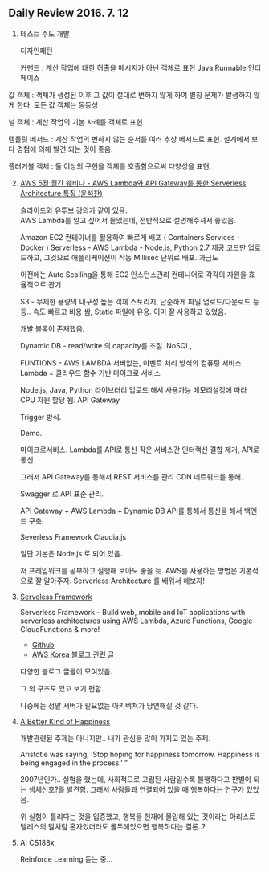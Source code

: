 ## Daily Review 2016. 7. 12

1.  테스트 주도 개발

    디자인패턴

    커맨드 : 계산 작업에 대한 허출을 메시지가 아닌 객체로 표현
    Java Runnable  인터페이스

   값 객체 : 객체가 생성된 이후 그 값이 절대로 변하지 않게 하여 별칭 문제가 발생하지 않게 한다.
     모든 값 객체는 동등성

  널 객체 : 계산 작업의 기본 사례를 객체로 표현.
    
  템플릿 메서드 : 계산 작업의 변하지 않는 순서를 여러 추상 메서드로 표현.
    설계에서 보다 경험에 의해 발견 되는 것이 좋음.

  플러거블 객체 : 둘 이상의 구현을 객체를 호출함으로써 다양성을 표현.
  
2. [AWS 5월 월간 웨비나 - AWS Lambda와 API Gateway를 통한 Serverless Architecture 특집 (윤석찬)](http://www.slideshare.net/awskorea/serverless-architecture-lambda-api-gateway)

   슬라이드와 유투브 강의가 같이 있음.  
   AWS Lambda를 알고 싶어서 들었는데, 전반적으로 설명해주셔서 좋았음.
   
	Amazon EC2
	컨테이너를 활용하여 빠르게 배포 ( Containers Services - Docker )
	Serverless - AWS Lambda - Node.js, Python 2.7 제공
	코드만 업로드하고, 그것으로 애플리케이션이 작동 
	Millisec 단위로 배포. 과금도
		
	이전에는 Auto Scailing을 통해 EC2 인스턴스관리
	컨테니어로 각각의 자원을 효율적으로 관기
		
	S3 - 무제한 용량의 내구성 높은 객체 스토리지, 단순하게 파일 업로드/다운로드 등등..
	속도 빠르고 비용 쌈, Static 파일에 유용.
	이미 잘 사용하고 있었음.
		
	개발 블록이 존재했음.
		
	Dynamic DB - read/write 의 capacity를 조절.
	NoSQL, 
		
	FUNTIONS - AWS LAMBDA
	서버없는, 이벤트 처리 방식의 컴퓨팅 서비스
	Lambda = 클라우드 함수 기반 마이크로 서비스
		
	Node.js, Java, Python
	라이브러리 업로드 해서 사용가능
	메모리설정에 따라 CPU 자원 할당 됨.
	API Gateway
		
	Trigger 방식.
		
	Demo.
		
	마이크로서비스.
	Lambda를 API로 통신
	작은 서비스간 인터랙션 결합 제거, API로 통신
		
	그래서 API Gateway를 통해서 REST 서비스를 관리
	CDN 네트워크를 통해..
		
	Swagger 로 API 표준 관리.
		
	API Gateway + AWS Lambda + Dynamic DB
	API를 통해서 통신을 해서 백엔드 구축.
		
	Severless Framework
	Claudia.js
		
	일단 기본은 Node.js 로 되어 있음.
		
	저 프레임워크를 공부하고 실행해 보아도 좋을 듯.
	AWS를 사용하는 방법은 기본적으로 잘 알아주자.
	Serverless Architecture 를 배워서 해보자!
	
3. [Serveless Framework](http://www.serverless.com)

	Serverless Framework – Build web, mobile and IoT applications with serverless architectures using AWS Lambda, Azure Functions, Google CloudFunctions & more!

	- [Github](https://github.com/serverless/serverless)
	- [AWS Korea 블로그 관련 글](https://aws.amazon.com/ko/blogs/korea/serverless-architecture-by-korean-developers/)
	 
	다양한 블로그 글들이 모여있음.
	 
	그 외 구조도 있고 보기 편함.
	
	나중에는 정말 서버가 필요없는 아키텍쳐가 당연해질 것 같다.
	
4. [A Better Kind of Happiness](http://www.newyorker.com/tech/elements/a-better-kind-of-happiness)

	개발관련된 주제는 아니지만.. 내가 관심을 많이 가지고 있는 주제.
	
	Aristotle was saying, ‘Stop hoping for happiness tomorrow. Happiness is being engaged in the process.’ ”
	
	2007년인가.. 실험을 했는데, 사회적으로 고립된 사람일수록 불행하다고 판별이 되는 생체신호?를 발견함. 그래서 사람들과 연결되어 있을 때 행복하다는 연구가 있었음.
	
	위 실험이 틀리다는 것을 입증했고, 행복을 현재에 몰입해 있는 것이라는 아리스토 텔레스의 말처럼 혼자있더라도 몰두해있으면 행복하다는 결론..?
	
5. AI CS188x

	Reinforce Learning 듣는 중...